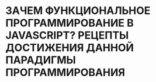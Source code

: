 # **ЗАЧЕМ ФУНКЦИОНАЛЬНОЕ ПРОГРАММИРОВАНИЕ В JAVASCRIPT? РЕЦЕПТЫ ДОСТИЖЕНИЯ ДАННОЙ ПАРАДИГМЫ ПРОГРАММИРОВАНИЯ**